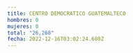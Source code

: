 ```yaml
---
title: CENTRO DEMOCRATICO GUATEMALTECO
hombres: 0
mujeres: 0
total: "26,268"
fecha: 2022-12-16T03:02:24.680Z
---
```


